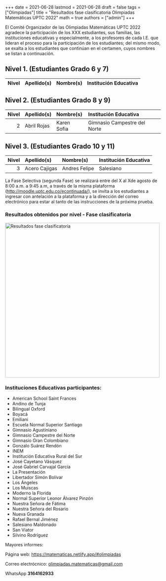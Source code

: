 +++
date      = 2021-06-28
lastmod   = 2021-06-28
draft     = false
tags      = ["Olimpiadas"]
title     = "Resultados fase clasificatoria Olimpiadas Matemáticas UPTC 2022"
math      = true
authors   = ["admin"]
+++

El Comité Organizador de las Olimpiadas Matemáticas UPTC 2022 agradece la participación de los XXX estudiantes, sus familias, las instituciones educativas y especialmente, a los profesores de cada I.E. que lideran el proceso para la participación de los estudiantes; del mismo modo, se exalta a los estudiantes que continúan en el certamen, cuyos nombres se listan a continuación.


## Nivel 1. (Estudiantes Grado 6 y 7)


| Nivel|Apellido(s)           |Nombre(s)              |Institución Educativa            |
|-----:|:---------------------|:----------------------|:--------------------------------|


## Nivel 2. (Estudiantes Grado 8 y 9)

| Nivel|Apellido(s)           |Nombre(s)              |Institución Educativa            |
|-----:|:---------------------|:----------------------|:--------------------------------|
|     2|Abril Rojas           |Karen Sofia            |Gimnasio Campestre del Norte     |


## Nivel 3. (Estudiantes Grado 10 y 11)

| Nivel|Apellido(s)           |Nombre(s)              |Institución Educativa            |
|-----:|:---------------------|:----------------------|:--------------------------------|
|     3|Acero Cajigas         |Andres Felipe          |Salesiano                        |


La Fase Selectiva (segunda Fase) se realizará entre del X al Xde agosto de 8:00 a.m. a 9:45 a.m, a través de la misma  plataforma (http://moodle.uptc.edu.co/econtinuada/), se invita a los estudiantes a ingresar con antelación a la plataforma y a la dirección del correo electrónico para estar al tanto de las instrucciones de la próxima prueba.


  
### Resultados obtenidos por nivel - Fase clasificatoria

<img alt="Resultados fase clasificatoria" src="https://matematicas.netlify.app/img/OlimpiadasF1Resultados2021.png" width="500">


### Instituciones Educativas participantes:

* American School Saint Frances
* Andino de Tunja
* Bilingual Oxford
* Boyacá
* Emiliani
* Escuela Normal Superior Santiago
* Gimnasio Agustiniano
* Gimnasio Campestre del Norte
* Gimnasio Gran Colombiano
* Gonzalo Suárez Rendón
* INEM
* Institución Educativa Rural del Sur
* José Cayetano Vásquez
* José Gabriel Carvajal García
* La Presentación
* Libertador Simón Bolívar
* Los Ángeles
* Los Muiscas
* Moderno la Florida
* Normal Superior Leonor Álvarez Pinzón
* Nuestra Señora de Fátima
* Nuestra Señora del Rosario
* Nueva Granada
* Rafael Bernal Jiménez
* Salesiano Maldonado
* San Viator
* Silvino Rodríguez

     
Mayores informes:

Página web: https://matematicas.netlify.app/#olimpiadas

Correo electrócnico: [olimpiadas.matematicas@gmail.com](mailto:olimpiadas.matematicas@gmail.com)

WhatsApp **3164162933**
